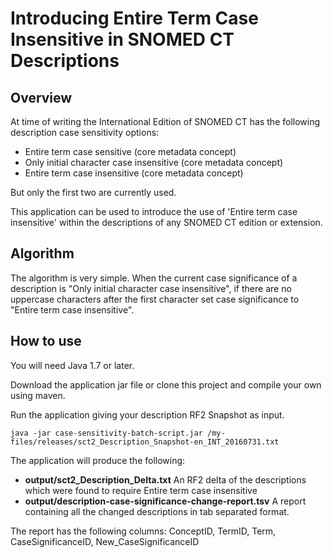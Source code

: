 # Introducing Entire Term Case Insensitive in SNOMED CT Descriptions

## Overview
At time of writing the International Edition of SNOMED CT has the following description case sensitivity options:
* Entire term case sensitive (core metadata concept)
* Only initial character case insensitive (core metadata concept)
* Entire term case insensitive (core metadata concept)

But only the first two are currently used.

This application can be used to introduce the use of 'Entire term case insensitive' within the descriptions of any SNOMED CT edition or extension.

## Algorithm
The algorithm is very simple. When the current case significance of a description is "Only initial character case insensitive", if there are no uppercase characters after the first character set case significance to "Entire term case insensitive".

## How to use
You will need Java 1.7 or later.

Download the application jar file or clone this project and compile your own using maven.

Run the application giving your description RF2 Snapshot as input.
```
java -jar case-sensitivity-batch-script.jar /my-files/releases/sct2_Description_Snapshot-en_INT_20160731.txt
```

The application will produce the following: 
* **output/sct2_Description_Delta.txt** An RF2 delta of the descriptions which were found to require Entire term case insensitive
* **output/description-case-significance-change-report.tsv** A report containing all the changed descriptions in tab separated format.

The report has the following columns: ConceptID, TermID, Term, CaseSignificanceID, New_CaseSignificanceID

